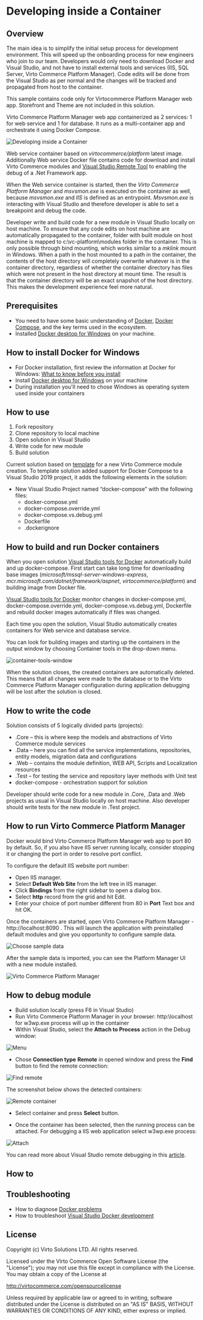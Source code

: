 # Developing inside a Container

## Overview

The main idea is to simplify the initial setup process for development environment. This will speed up the onboarding process for new engineers who join to our team.
Developers would only need to download Docker and Visual Studio, and not have to install external tools and services (IIS, SQL Server, Virto Commerce Platform Manager). Code edits will be done from the Visual Studio as per normal and the changes will be tracked and propagated from host to the container.

This sample contains code only for Virtocommerce Platform Manager web app. Storefront and Theme are not included in this solution.

Virto Commerce Platform Manager web app containerized as 2 services: 1 for web service and 1 for database. It runs as a multi-container app and orchestrate it using Docker Compose.

![Developing inside a Container](docs/media/developing-inside-container.png)

Web service container based on *virtocommerce/platform* latest image. Additionally Web service Docker file contains code for download and install Virto Commerce modules and [Visual Studio Remote Tool](https://visualstudio.microsoft.com/downloads#remote-tools-for-visual-studio-2019) to enabling the debug of a .Net Framework app.

When the Web service container is started, then the *Virto Commerce Platform Manager* and *msvsmon.exe* is executed on the container as well, because *msvsmon.exe* and *IIS* is defined as an entrypoint. *Msvsmon.exe* is interacting with Visual Studio and therefore developer is able to set a breakpoint and debug the code.

Developer write and build code for a new module in Visual Studio locally on host machine. To ensure that any code edits on host machine are automatically propagated to the container, folder with built module on host machine is mapped to c:\vc-platform\modules folder in the container. This is only possible through bind mounting, which works similar to a *mklink* mount in Windows. When a path in the host mounted to a path in the container, the contents of the host directory will completely overwrite whatever is in the container directory, regardless of whether the container directory has files which were not present in the host directory at mount time. The result is that the container directory will be an exact snapshot of the host directory. This makes the development experience feel more natural.

## Prerequisites

* You need to have some basic understanding of [Docker](https://docs.docker.com/get-started/), [Docker Compose](https://docs.docker.com/compose/gettingstarted/), and the key terms used in the ecosystem.
* Installed [Docker desktop for Windows](https://docs.docker.com/docker-for-windows/install/) on your machine.

## How to install Docker for Windows

* For Docker installation, first review the information at Docker for Windows: [What to know before you install](https://docs.docker.com/docker-for-windows/install/#what-to-know-before-you-install)
* Install [Docker desktop for Windows](https://docs.docker.com/docker-for-windows/install/) on your machine
* During installation you'll need to chose Windows as operating system used inside your containers

## How to use

1. Fork repository
1. Clone repository to local machine
1. Open solution in Visual Studio
1. Write code for new module
1. Build solution

Current solution based on [template](https://marketplace.visualstudio.com/items?itemName=Virto-Commerce.VirtoCommerceModuleTemplates) for a new Virto Commerce module creation. To template solution added support for Docker Compose to a Visual Studio 2019 project, it adds the following elements in the solution:

* New Visual Studio Project named “docker-compose” with the following files:
  * docker-compose.yml
  * docker-compose.override.yml
  * docker-compose.vs.debug.yml
  * Dockerfile
  * .dockerignore

## How to build and run Docker containers

When you open solution [Visual Studio tools for Docker](https://docs.microsoft.com/en-us/visualstudio/containers/overview?view=vs-2019) automatically build and up docker-compose. First start can take long time for downloading base images (*microsoft/mssql-server-windows-express*, *mcr.microsoft.com/dotnet/framework/aspnet*, *virtocommerce/platform*) and building image from Docker file.

[Visual Studio tools for Docker](https://docs.microsoft.com/en-us/visualstudio/containers/overview?view=vs-2019) monitor changes in docker-compose.yml, docker-compose.override.yml, docker-compose.vs.debug.yml, Dockerfile and rebuild docker images automatically if files was changed.

Each time you open the solution, Visual Studio automatically creates containers for Web service and database service.

You can look for building images and starting up the containers in the output window by choosing Container tools in the drop-down menu.

![container-tools-window](docs/media/container-tools-window.png)

When the solution closes, the created containers are automatically deleted. This means that all changes were made to the database or to the Virto Commerce Platform Manager configuration during application debugging will be lost after the solution is closed.

## How to write the code

Solution consists of 5 logically divided parts (projects):

* .Core – this is where keep the models and abstractions of Virto Commerce module services
* .Data – here you can find all the service implementations, repositories, entity models, migration data and configurations
* .Web – contains the module definition, WEB API, Scripts and Localization resources
* .Test – for testing the service and repository layer methods with Unit test
* docker-compose - orchestration support for solution

Developer should write code for a new module in .Core, .Data and .Web projects as usual in Visual Studio locally on host machine.
Also developer should write tests for the new module in .Test project.

## How to run Virto Commerce Platform Manager

Docker would bind Virto Commerce Platform Manager web app to port 80 by default. So, if you also have IIS server running locally, consider stopping it or changing the port in order to resolve port conflict.

To configure the default IIS website port number:

* Open IIS manager.
* Select **Default Web Site** from the left tree in IIS manager.
* Click **Bindings** from the right sidebar to open a dialog box.
* Select **http** record from the grid and hit Edit.
* Enter your choice of port number different from 80 in **Port** Text box and hit OK.

Once the containers are started, open Virto Commerce Platform Manager - http://localhost:8090 . This will launch the application with preinstalled default modules and give you opportunity to configure sample data.

![Choose sample data](docs/media/screen-sample-data.png)

After the sample data is imported, you can see the Platform Manager UI with a new module installed.

![Virto Commerce Platform Manager](docs/media/screen-platform-manager.png)

## How to debug module

* Build solution locally (press F6 in Visual Studio)
* Run Virto Commerce Platform Manager in your browser: http:\\localhost for w3wp.exe process will up in the container
* Within Visual Studio, select the **Attach to Process** action in the Debug window:

![Menu](docs/media/screen-attach-to-process-menu.png)

* Chose **Connection type** **Remote** in opened window and press the **Find** button to find the remote connection:

![Find remote](docs/media/screen-attach-to-process-window.png)

The screenshot below shows the detected containers:

![Remote container](docs/media/screen-remote-connections.png)

* Select container and press **Select** button.

* Once the container has been selected, then the running process can be attached.
For debugging a IIS web application select w3wp.exe process:

![Attach](docs/media/screen-attach-to-process-process-selection.png)

You can read more about Visual Studio remote debugging in this [article](https://docs.microsoft.com/en-us/visualstudio/debugger/attach-to-running-processes-with-the-visual-studio-debugger?view=vs-2019).

## How to

## Troubleshooting

* How to diagnose [Docker problems](https://docs.docker.com/docker-for-windows/troubleshoot)
* How to troubleshoot [Visual Studio Docker development](https://docs.microsoft.com/ru-ru/visualstudio/containers/troubleshooting-docker-errors?view=vs-2019)

## License

Copyright (c) Virto Solutions LTD.  All rights reserved.

Licensed under the Virto Commerce Open Software License (the "License"); you
may not use this file except in compliance with the License. You may
obtain a copy of the License at

<http://virtocommerce.com/opensourcelicense>

Unless required by applicable law or agreed to in writing, software
distributed under the License is distributed on an "AS IS" BASIS,
WITHOUT WARRANTIES OR CONDITIONS OF ANY KIND, either express or
implied.
